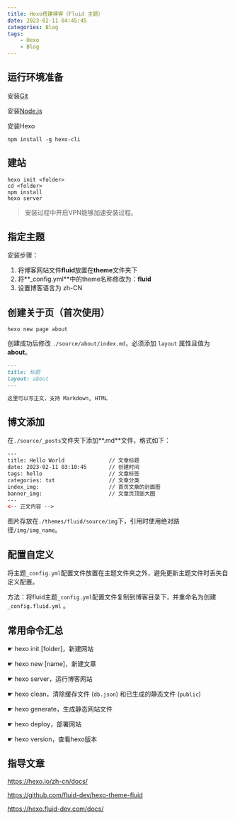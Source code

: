 ```yaml
---
title: Hexo搭建博客（Fluid 主题）
date: 2023-02-11 04:45:45
categories: Blog
tags:
    - Hexo
    - Blog
---
```


## 运行环境准备

安装[Git](https://git-scm.com/download/win)

安装[Node.js](https://nodejs.org/en/)

安装Hexo

```shell
npm install -g hexo-cli
```

## 建站

```shell
hexo init <folder>
cd <folder>
npm install
hexo server
```

> 安装过程中开启VPN能够加速安装过程。

## 指定主题

安装步骤：

1. 将博客网站文件**fluid**放置在**theme**文件夹下
2. 将**_config.yml**中的theme名称修改为：**fluid**
3. 设置博客语言为 zh-CN

## 创建关于页（首次使用）

```shell
hexo new page about
```

创建成功后修改 `./source/about/index.md`，必须添加 `layout` 属性且值为 **about**。

```markdown
---
title: 标题
layout: about
---

这里可以写正文，支持 Markdown, HTML
```

## 博文添加

在`./source/_posts`文件夹下添加**.md**文件，格式如下：

```html
---
title: Hello World              // 文章标题
date: 2023-02-11 03:10:45       // 创建时间
tags: hello                     // 文章标签
categories: txt                 // 文章分类
index_img:                      // 首页文章的封面图
banner_img:                     // 文章页顶部大图
---
<-- 正文内容 -->
```

图片存放在`./themes/fluid/source/img`下，引用时使用绝对路径`/img/img_name`。

## 配置自定义

将主题`_config.yml`配置文件放置在主题文件夹之外，避免更新主题文件时丢失自定义配置。

方法：将fluid主题`_config.yml`配置文件复制到博客目录下，并重命名为创建 `_config.fluid.yml` 。

## 常用命令汇总

☛ hexo init [folder]，新建网站

☛ hexo new [name]，新建文章

☛ hexo server，运行博客网站

☛ hexo clean，清除缓存文件 (`db.json`) 和已生成的静态文件 (`public`)

☛ hexo generate，生成静态网站文件

☛ hexo deploy，部署网站

☛ hexo version，查看hexo版本

## 指导文章

https://hexo.io/zh-cn/docs/

https://github.com/fluid-dev/hexo-theme-fluid

https://hexo.fluid-dev.com/docs/